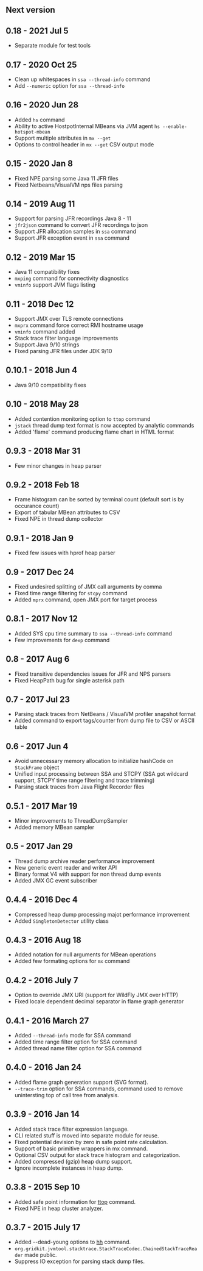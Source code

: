 Next version
----


0.18 - 2021 Jul 5
----
- Separate module for test tools

0.17 - 2020 Oct 25
----
- Clean up whitespaces in `ssa --thread-info` command
- Add `--numeric` option for `ssa --thread-info`

0.16 - 2020 Jun 28
----
- Added `hs` command
- Ability to active HostpotInternal MBeans via JVM agent `hs --enable-hotspot-mbean`
- Support multiple attributes in `mx --get`
- Options to control header in `mx --get` CSV output mode


0.15 - 2020 Jan 8
----
- Fixed NPE parsing some Java 11 JFR files
- Fixed Netbeans/VisualVM nps files parsing

0.14 - 2019 Aug 11
----
- Support for parsing JFR recordings Java 8 - 11
- `jfr2json` command to convert JFR recordings to json
- Support JFR allocation samples in `ssa` command
- Support JFR exception event in `ssa` command

0.12 - 2019 Mar 15
----
- Java 11 compatibility fixes
- `mxping` command for connectivity diagnostics
- `vminfo` support JVM flags listing

0.11 - 2018 Dec 12
----
- Support JMX over TLS remote connections
- `mxprx` command force correct RMI hostname usage
- `vminfo` command added
- Stack trace filter language improvements
- Support Java 9/10 strings
- Fixed parsing JFR files under JDK 9/10

0.10.1 - 2018 Jun 4
----
- Java 9/10 compatibility fixes

0.10 - 2018 May 28
----
- Added contention monitoring option to `ttop` command
- `jstack` thread dump text format is now accepted by analytic commands
- Added 'flame' command producing flame chart in HTML format

0.9.3 - 2018 Mar 31
----
- Few minor changes in heap parser

0.9.2 - 2018 Feb 18
----
- Frame histogram can be sorted by terminal count (default sort is by occurance count)
- Export of tabular MBean attributes to CSV
- Fixed NPE in thread dump collector

0.9.1 - 2018 Jan 9
----
- Fixed few issues with hprof heap parser

0.9 - 2017 Dec 24
----
- Fixed undesired splitting of JMX call arguments by comma
- Fixed time range filtering for `stcpy` command
- Added `mprx` command, open JMX port for target process

0.8.1 - 2017 Nov 12
----
- Added SYS cpu time summary to `ssa --thread-info` command
- Few improvements for `dexp` command

0.8 - 2017 Aug 6
----
- Fixed transitive dependencies issues for JFR and NPS parsers
- Fixed HeapPath bug for single asterisk path

0.7 - 2017 Jul 23
----
- Parsing stack traces from NetBeans / VisualVM profiler snapshot format
- Added command to export tags/counter from dump file to CSV or ASCII table

0.6 - 2017 Jun 4
----
- Avoid unnecessary memory allocation to initialize hashCode on `StackFrame` object
- Unified input processing between SSA and STCPY (SSA got wildcard support, STCPY time range filtering and trace trimming)
- Parsing stack traces from Java Flight Recorder files

0.5.1 - 2017 Mar 19
---
- Minor improvements to ThreadDumpSampler
- Added memory MBean sampler

0.5 - 2017 Jan 29
----
- Thread dump archive reader performance improvement
- New generic event reader and writer API
- Binary format V4 with support for non thread dump events
- Added JMX GC event subscriber

0.4.4 - 2016 Dec 4
----
- Compressed heap dump processing majot performance improvement
- Added `SingletonDetector` utility class

0.4.3 - 2016 Aug 18
----
- Added notation for null arguments for MBean operations
- Added few formating options for `mx` command

0.4.2 - 2016 July 7
----
- Option to override JMX URI (support for WildFly JMX over HTTP)
- Fixed locale dependent decimal separator in flame graph generator

0.4.1 - 2016 March 27
----
- Added `--thread-info` mode for SSA command
- Added time range filter option for SSA command
- Added thread name filter option for SSA command

0.4.0 - 2016 Jan 24
----
- Added flame graph generation support (SVG format).
- `--trace-trim` option for SSA commands, command used 
to remove unintersting top of call tree from analysis.

0.3.9 - 2016 Jan 14
----
- Added stack trace filter expression language.
- CLI related stuff is moved into separate module for reuse.
- Fixed potential devision by zero in safe point rate calculation.
- Support of basic primitive wrappers in mx command.
- Optional CSV output for stack trace histogram and categorization.
- Added compressed (gzip) heap dump support.
- Ignore incomplete instances in heap dump.

0.3.8 - 2015 Sep 10
----
- Added safe point information for [ttop] command.
- Fixed NPE in heap cluster analyzer.

0.3.7 - 2015 July 17
----
- Added --dead-young options to [hh] command.
- `org.gridkit.jvmtool.stacktrace.StackTraceCodec.ChainedStackTraceReader` made public.
- Suppress IO exception for parsing stack dump files.

 [hh]: sjk-core/COMMANDS.md#hh-command
 [ttop]: sjk-core/COMMANDS.md#ttop-command